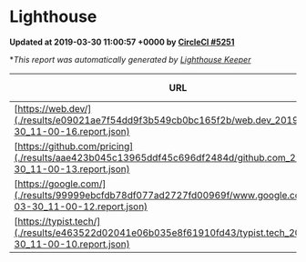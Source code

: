
# Lighthouse

**Updated at 2019-03-30 11:00:57 +0000 by [CircleCI #5251](https://circleci.com/gh/ItinerisLtd/lighthouse-keeper-example/5251)**

**This report was automatically generated by [Lighthouse Keeper](https://github.com/itinerisltd/lighthouse-keeper)*

| URL | Performance | Accessibility | Best Practices | SEO | PWA | Updated At |
| --- | --- | --- | --- | --- | --- | --- |
| [https://web.dev/](./results/e09021ae7f54dd9f3b549cb0bc165f2b/web.dev_2019-03-30_11-00-16.report.json) | 0.94 | 0.93 | 1 | 0.96 | 1 | 2019-03-30T11:00:16.986Z |
| [https://github.com/pricing](./results/aae423b045c13965ddf45c696df2484d/github.com_2019-03-30_11-00-13.report.json) | 0.87 | 0.89 | 0.93 | 0.9 | 0.58 | 2019-03-30T11:00:13.858Z |
| [https://google.com/](./results/99999ebcfdb78df077ad2727fd00969f/www.google.com_2019-03-30_11-00-12.report.json) | 0.93 | 0.71 | 0.93 | 0.82 | 0.58 | 2019-03-30T11:00:12.277Z |
| [https://typist.tech/](./results/e463522d02041e06b035e8f61910fd43/typist.tech_2019-03-30_11-00-10.report.json) | 1 |  |  |  |  | 2019-03-30T11:00:10.346Z |

